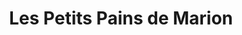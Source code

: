 ---
title: "Les Petits Pains de Marion"
url: /saint-martin-dheres/les-petits-pains-de-marion/
shop: boulangerie
---